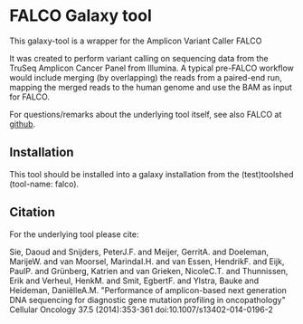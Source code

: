 FALCO Galaxy tool
====================

This galaxy-tool is a wrapper for the Amplicon Variant Caller FALCO

It was created to perform variant calling on sequencing data from the TruSeq Amplicon Cancer Panel from Illumina. A typical pre-FALCO workflow would include merging (by overlapping) the reads from a paired-end run, mapping the merged reads to the human genome and use the BAM as input for FALCO.

For questions/remarks about the underlying tool itself, see also FALCO at [github].

[github]: https://github.com/tgac-vumc/falco/


Installation
---------------------

This tool should be installed into a galaxy installation from the (test)toolshed (tool-name: falco).


Citation
---------------------

For the underlying tool please cite: 

Sie, Daoud and Snijders, PeterJ.F. and Meijer, GerritA. and Doeleman, MarijeW. and van Moorsel, MarindaI.H. and van Essen, HendrikF. and Eijk, PaulP. and Grünberg, Katrien and van Grieken, NicoleC.T. and Thunnissen, Erik and Verheul, HenkM. and Smit, EgbertF. and Ylstra, Bauke and Heideman, DaniëlleA.M. "Performance of amplicon-based next generation DNA sequencing for diagnostic gene mutation profiling in oncopathology" Cellular Oncology 37.5 (2014):353-361 doi:10.1007/s13402-014-0196-2

